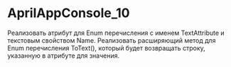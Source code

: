 # AprilAppConsole_10
Реализовать атрибут для Enum перечисления с именем TextAttribute и текстовым свойством Name. Реализовать расширяющий метод для Enum перечисления ToText(), который будет возвращать строку, указанную в атрибуте для значения.
